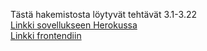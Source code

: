 Tästä hakemistosta löytyvät tehtävät 3.1-3.22  
[Linkki sovellukseen Herokussa](https://fullstack-puhelinluetteloapp.herokuapp.com/)  
[Linkki frontendiin](https://github.com/MillaKelhu/FullStack-palautukset/tree/main/osa3)
